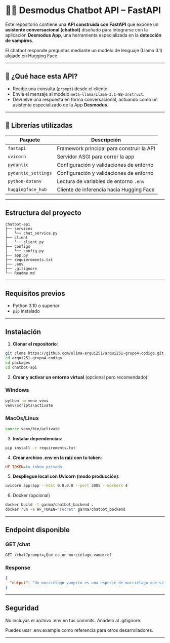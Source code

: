 # 🧛‍♂️ Desmodus Chatbot API – FastAPI

Este repositorio contiene una **API construida con FastAPI** que expone un **asistente conversacional (chatbot)** diseñado para integrarse con la aplicación **Desmodus App**, una herramienta especializada en la **detección de vampiros**.

El chatbot responde preguntas mediante un modelo de lenguaje (Llama 3.1) alojado en Hugging Face.

---

## 🚀 ¿Qué hace esta API?

- Recibe una consulta (`prompt`) desde el cliente.
- Envia el mensaje al modelo `meta-llama/Llama-3.1-8B-Instruct`.
- Devuelve una respuesta en forma conversacional, actuando como un asistente especializado de la App **Desmodus**.

---

## 🧰 Librerías utilizadas

| Paquete             | Descripción                               |
| ------------------- | ----------------------------------------- |
| `fastapi`           | Framework principal para construir la API |
| `uvicorn`           | Servidor ASGI para correr la app          |
| `pydantic`          | Configuración y validaciones de entorno   |
| `pydantic_settings` | Configuración y validaciones de entorno   |
| `python-dotenv`     | Lectura de variables de entorno `.env`    |
| `huggingface_hub`   | Cliente de inferencia hacia Hugging Face  |

---

## Estructura del proyecto

```pgsql
chatbot-api
├── services
│   └── chat_service.py
├── client
│   └── client.py
├── configs
│   └── config.py
├── app.py
├── requierements.txt
├── .env
├── .gitignore
└── Readme.md
```

---

## Requisitos previos

- Python 3.10 o superior
- `pip` instalado

---

## Instalación

1. **Clonar el repositorio**:

```bash
git clone https://github.com/ulima-arqui251/arqui251-grupo4-codigo.git
cd arqui251-grupo4-codigo
cd packages
cd chatbot-api
```

2. **Crear y activar un entorno virtual** (opcional pero recomendado):

### Windows

```bash
python -m venv venv
venv\Scripts\activate
```

### MacOs/Linux

```bash
source venv/bin/activate
```

3. **Instalar dependencias**:

```bash
pip install -r requirements.txt
```

4. **Crear archivo .env en la raíz con tu token**:

```ini
HF_TOKEN=tu_token_privado
```

5. **Despliegue local con Uvicorn (modo producción)**:

```bash
uvicorn app:app --host 0.0.0.0 --port 3005 --workers 4
```

6. Docker (opcional)

```sh
docker build -t garma/chatbot_backend .
docker run -e HF_TOKEN="secret" garma/chatbot_backend
```

---

## Endpoint disponible

### GET /chat

```http
GET /chat?prompt=¿Qué es un murciélago vampiro?
```

### Response

```json
{
  "output": "Un murciélago vampiro es una especie de murciélago que se alimenta de sangre (hematófago)..."
}
```

---

## Seguridad

No incluyas el archivo .env en tus commits. Añádelo al .gitignore.

Puedes usar .env.example como referencia para otros desarrolladores.

---
